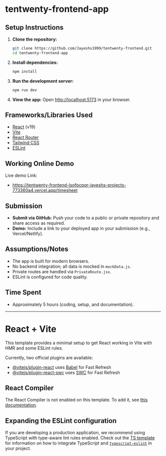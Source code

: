 # tentwenty-frontend-app

## Setup Instructions

1. **Clone the repository:**
   ```sh
   git clone https://github.com/Jayeshs1999/tentwenty-frontend.git
   cd tentwenty-frontend-app
   ```
2. **Install dependencies:**
   ```sh
   npm install
   ```
3. **Run the development server:**
   ```sh
   npm run dev
   ```
4. **View the app:**
   Open [http://localhost:5173](http://localhost:5173) in your browser.

## Frameworks/Libraries Used

- [React](https://react.dev/) (v19)
- [Vite](https://vitejs.dev/)
- [React Router](https://reactrouter.com/)
- [Tailwind CSS](https://tailwindcss.com/)
- [ESLint](https://eslint.org/)

## Working Online Demo

Live demo Link:

- https://tentwenty-frontend-lsofpcpqr-jayeshs-projects-773360a4.vercel.app/timesheet

## Submission

- **Submit via GitHub:** Push your code to a public or private repository and share access as required.
- **Demo:** Include a link to your deployed app in your submission (e.g., Vercel/Netlify).

## Assumptions/Notes

- The app is built for modern browsers.
- No backend integration; all data is mocked in `mockData.js`.
- Private routes are handled via `PrivateRoute.jsx`.
- ESLint is configured for code quality.

## Time Spent

- Approximately 5 hours (coding, setup, and documentation).

---

# React + Vite

This template provides a minimal setup to get React working in Vite with HMR and some ESLint rules.

Currently, two official plugins are available:

- [@vitejs/plugin-react](https://github.com/vitejs/vite-plugin-react/blob/main/packages/plugin-react) uses [Babel](https://babeljs.io/) for Fast Refresh
- [@vitejs/plugin-react-swc](https://github.com/vitejs/vite-plugin-react/blob/main/packages/plugin-react-swc) uses [SWC](https://swc.rs/) for Fast Refresh

## React Compiler

The React Compiler is not enabled on this template. To add it, see [this documentation](https://react.dev/learn/react-compiler/installation).

## Expanding the ESLint configuration

If you are developing a production application, we recommend using TypeScript with type-aware lint rules enabled. Check out the [TS template](https://github.com/vitejs/vite/tree/main/packages/create-vite/template-react-ts) for information on how to integrate TypeScript and [`typescript-eslint`](https://typescript-eslint.io) in your project.
